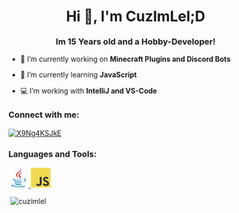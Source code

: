 <h1 align="center">Hi 👋, I'm CuzImLel;D</h1>
<h3 align="center">Im 15 Years old and a Hobby-Developer!</h3>

- 🔭 I’m currently working on **Minecraft Plugins and Discord Bots**

- 🌱 I’m currently learning **JavaScript**

- 💻 I’m working with **IntelliJ and VS-Code**

<h3 align="left">Connect with me:</h3>
<p align="left">
<a href="https://discord.gg/X9Ng4KSJkE" target="blank"><img align="center" src="https://raw.githubusercontent.com/rahuldkjain/github-profile-readme-generator/master/src/images/icons/Social/discord.svg" alt="X9Ng4KSJkE" height="30" width="40" /></a>
</p>

<h3 align="left">Languages and Tools:</h3>
<p align="left"> <a href="https://www.java.com" target="_blank" rel="noreferrer"> <img src="https://raw.githubusercontent.com/devicons/devicon/master/icons/java/java-original.svg" alt="java" width="40" height="40"/> </a> <a href="https://developer.mozilla.org/en-US/docs/Web/JavaScript" target="_blank" rel="noreferrer"> <img src="https://raw.githubusercontent.com/devicons/devicon/master/icons/javascript/javascript-original.svg" alt="javascript" width="40" height="40"/> </a> </p>

<p>&nbsp;<img align="center" src="https://github-readme-stats.vercel.app/api?username=cuzimlel&show_icons=true&locale=en" alt="cuzimlel" /></p>

